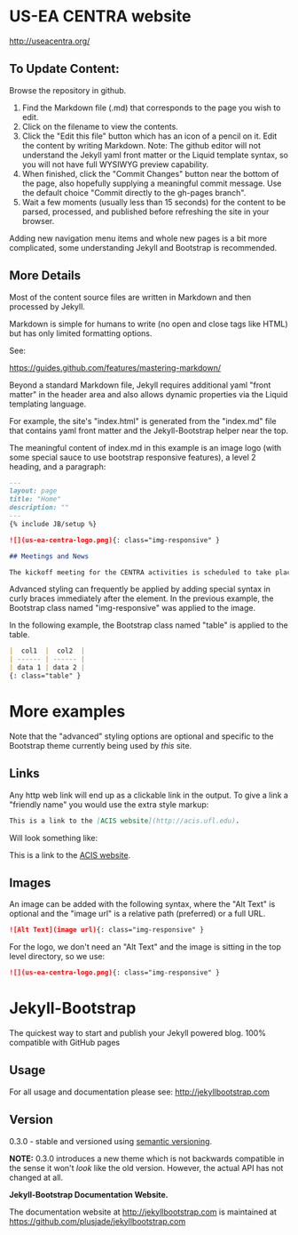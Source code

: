 # US-EA CENTRA website

http://useacentra.org/

## To Update Content:

Browse the repository in github.

1. Find the Markdown file (.md) that corresponds to the page you wish to edit.
2. Click on the filename to view the contents.
3. Click the "Edit this file" button which has an icon of a pencil on it. Edit the content by writing Markdown.
Note: The github editor will not understand the Jekyll yaml front matter or the Liquid template syntax, so you will not have full WYSIWYG preview capability.
4. When finished, click the "Commit Changes" button near the bottom of the page, also hopefully supplying a meaningful commit message. Use the default choice "Commit directly to the gh-pages branch".
5. Wait a few moments (usually less than 15 seconds) for the content to be parsed, processed, and published before refreshing the site in your browser.

Adding new navigation menu items and whole new pages is a bit more complicated, some understanding Jekyll and Bootstrap is recommended.

## More Details

Most of the content source files are written in Markdown and then processed by Jekyll.

Markdown is simple for humans to write (no open and close tags like HTML) but has only limited formatting options.

See:

https://guides.github.com/features/mastering-markdown/


Beyond a standard Markdown file, Jekyll requires additional yaml "front matter" in the header area and also
allows dynamic properties via the Liquid templating language. 

For example, the site's "index.html" is generated from the "index.md" file that contains yaml front matter
and the Jekyll-Bootstrap helper near the top.

The meaningful content of index.md in this example is an image logo (with some special sauce to use bootstrap responsive features),
a level 2 heading, and a paragraph:


```markdown
---
layout: page
title: "Home"
description: ""
---
{% include JB/setup %}

![](us-ea-centra-logo.png){: class="img-responsive" }

## Meetings and News

The kickoff meeting for the CENTRA activities is scheduled to take place in March 2016 in Taiwan.

```

Advanced styling can frequently be applied by adding special syntax in curly braces immediately after the element.
In the previous example, the Bootstrap class named "img-responsive" was applied to the image.

In the following example, the Bootstrap class named "table" is applied to the table.

```markdown
|  col1  |  col2  |
| ------ | ------ |
| data 1 | data 2 |
{: class="table" }
```

# More examples

Note that the "advanced" styling options are optional and specific to the Bootstrap theme currently being used by *this* site.

## Links

Any http web link will end up as a clickable link in the output. To give a link a "friendly name" you would use the extra style markup:

```markdown
This is a link to the [ACIS website](http://acis.ufl.edu).
```

Will look something like:

This is a link to the [ACIS website](http://acis.ufl.edu).


## Images

An image can be added with the following syntax, where the "Alt Text" is optional and the "image url" is a relative path (preferred) or a full URL.


```markdown
![Alt Text](image url){: class="img-responsive" }
```

For the logo, we don't need an "Alt Text" and the image is sitting in the top level directory, so we use:

```markdown
![](us-ea-centra-logo.png){: class="img-responsive" }
```



# Jekyll-Bootstrap

The quickest way to start and publish your Jekyll powered blog. 100% compatible with GitHub pages

## Usage

For all usage and documentation please see: <http://jekyllbootstrap.com>

## Version

0.3.0 - stable and versioned using [semantic versioning](http://semver.org/).

**NOTE:** 0.3.0 introduces a new theme which is not backwards compatible in the sense it won't _look_ like the old version.
However, the actual API has not changed at all.

**Jekyll-Bootstrap Documentation Website.**

The documentation website at <http://jekyllbootstrap.com> is maintained at https://github.com/plusjade/jekyllbootstrap.com
